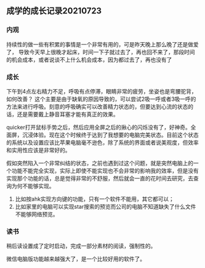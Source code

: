 ## 成学的成长记录20210723

### 内观

持续性的做一些有积累的事情是一个非常有用的，可是昨天晚上那么晚了还是做爱了， 导致今天早上很晚才起床，时间一下子就过去了，再也回不来了，那段时间的机会成本，或者说谈不上什么机会成本，因为都过去了，再也没有了

### 成长

下午到4点左右精力不足，呼吸有点停滞，眼睛非常的疲劳，坐姿也是弯腰驼背，如何改善？
这个主要是由于缺氧的原因导致的，可以尝试2吸一呼或者3吸一呼的方法来进行呼吸。刻意的呼吸确实可以改善精力状态的，但要达到心流的状态的话，还是需要戴上静音耳塞才能有真正的效果。

quicker打开鼠标手势之后，然后应用全屏之后的揪心的闪烁没有了，好神奇。全面屏，沉浸体验。现在这个时候终于达到了我想要的电脑完美状态。目前这个状态的系统以及设置应该比苹果电脑毫不逊色，除了系统的界面或者说美观度，但效率和实用性应该是非常好的。

假如突然陷入一个非常纠结的状态，之前也遇到过这个问题，就是突然电脑上的一个功能不能完全实现，实际上即使不能实现也不会非常的影响我的效率，但是没有实现那个功能的话，总是觉得非常的不舒服，然后就会一直的花时间去研究，去查询为何不能够实现。 

1. 比如按ahk实现方向键的功能，只有一个软件不能用，其它都可以；  
2.  比如家里的电脑可以实现star搜索的预览而公司的电脑不知道缺失了什么文件不能够网络预览。

### 读书

稍后读设置成了定时启动，完成一部分素材的阅读，强制性的。

微信电脑版功能越来越强大了，是一个比较好用的软件了。